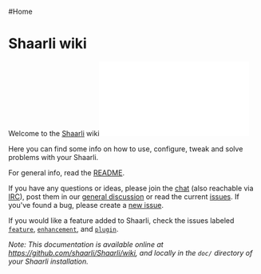 #Home
# Shaarli wiki

Welcome to the [Shaarli](https://github.com/shaarli/Shaarli/) wiki![](.html)

Here you can find some info on how to use, configure, tweak and solve problems with your Shaarli.

For general info, read the [README](https://github.com/shaarli/Shaarli/blob/master/README.md).[](.html)

If you have any questions or ideas, please join the [chat](https://gitter.im/shaarli/Shaarli) (also reachable via [IRC](https://irc.gitter.im/)), post them in our [general discussion](https://github.com/shaarli/Shaarli/issues/44) or read the current [issues](https://github.com/shaarli/Shaarli/issues). If you've found a bug, please create a [new issue](https://github.com/shaarli/Shaarli/issues/new).[](.html)

If you would like a feature added to Shaarli, check the issues labeled [`feature`](https://github.com/shaarli/Shaarli/labels/feature), [`enhancement`](https://github.com/shaarli/Shaarli/labels/enhancement), and [`plugin`](https://github.com/shaarli/Shaarli/labels/plugin).[](.html)

_Note: This documentation is available online at https://github.com/shaarli/Shaarli/wiki, and locally in the `doc/` directory of your Shaarli installation._
